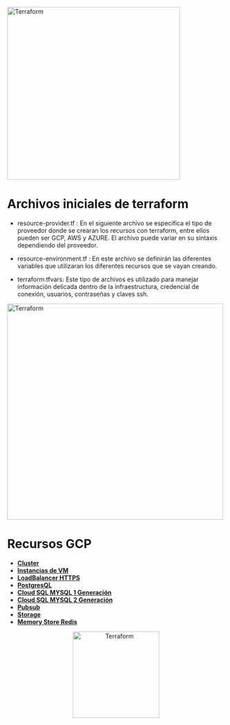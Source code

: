 <img alt="Terraform" src="https://cdn.rawgit.com/hashicorp/terraform-website/master/content/source/assets/images/logo-hashicorp.svg"
 width="400px" high="200xp"> 

Archivos iniciales de  terraform 
================================

- resource-provider.tf : En el siguiente archivo se especifica el tipo de proveedor donde se crearan los recursos con terraform, entre ellos pueden ser GCP, AWS y AZURE. El archivo puede variar en su sintaxis dependiendo del proveedor.

- resource-environment.tf : En este archivo se definirán las diferentes variables que utilizaran los diferentes recursos que se vayan creando.

- terraform.tfvars: Este tipo de archivos es utilizado para manejar información delicada dentro de la infraestructura, credencial de conexión, usuarios, contraseñas y claves ssh.  

<img alt="Terraform" src="https://www.paradigmadigital.com/wp-content/uploads/2015/03/CloudPlatform_HorizontalLockup.png"
 width="500px" high="200xp">
 
Recursos GCP  
=============

- [**Cluster**](http://www.google.com)
- [**Instancias de VM**](http://www.google.com)
- [**LoadBalancer HTTPS**](http://www.google.com)
- [**PostgresQL**](http://www.google.com)
- [**Cloud SQL MYSQL 1 Generación**](http://www.google.com)
- [**Cloud SQL MYSQL 2 Generación**](http://www.google.com)
- [**Pubsub**](http://www.google.com)
- [**Storage**](http://www.google.com)
- [**Memory Store Redis**](http://www.google.com)


<p align="center"> <img alt="Terraform" src="https://www.zentagroup.com/images/logotipos/logotipo-zenta-c.svg"
 width="200px" high="200xp" align="middle"></p>
